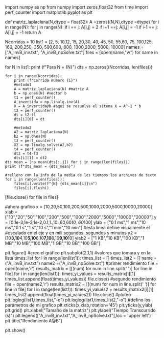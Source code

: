 import numpy as np 
from numpy import zeros,float32
from time import perf_counter
import matplotlib.pyplot as plt

def matriz_laplaciana(N,dtype = float32):
    A =zeros((N,N),dtype =dtype)
    for i in range(N):
        for j in range(N):
            if i == j:
                A[i,j] = 2
            if i+1 ==j:
                A[i,j] = -1
            if i-1 == j:
                A[i,j] = -1
    return A
    
Ncorridas = 10
list1 = [2, 5, 10,12, 15, 20,30, 40, 45, 50, 55,60, 75, 100,125, 160, 200,250, 350, 500,600, 800, 1000,2000, 5000, 10000]
names = ["A_invB_inv.txt", "A_invB_npSolve.txt"]
files = [open(name,"w") for name in names]

for N in list1:
    print (f"Para N = {N}")
    dts = np.zeros((Ncorridas, len(files)))
    
    for i in range(Ncorridas):
        print (f"Corrida numero {i}")    
        #metodo1    
        A = matriz_laplaciana(N) #matriz A
        b = np.ones(N) #vector b
        t1 = perf_counter()
        A_invertida = np.linalg.inv(A)
        X = A_invertida@b #aqui se resuelve el sitema X = A^-1 * b
        t2 = perf_counter()
        dt = t2-t1
        dts[i][0] = dt
        
        #metodo2
        A2 = matriz_laplaciana(N)
        b2 = np.ones(N)
        t3 = perf_counter()
        X2 = np.linalg.solve(A2,b2)
        t4 = perf_counter()
        dt2 = t4-t3
        dts[i][1] = dt2
    dts_mean = [np.mean(dts[:,j]) for j in range(len(files))]
    print (f"dts_mean = {dts_mean}")
    
    #relleno con la info de la media de los tiempos los archivos de texto
    for i in range(len(files)):
        files[i].write(f"{N} {dts_mean[i]}\n")
        files[i].flush()
[file.close() for file in files]        

#ahora grafico
x = [10,20,50,100,200,500,1000,2000,5000,10000,20000]
xlab = ["10","20","50","100","200","500","1000","2000","5000","10000","20000"]
y = [0.1e-3,1e-3,1e-2,0.1,1.,10.,60,60*10, 60*100]
ylab = ["0.1 ms","1 ms","10 ms","0.1 s","1 s","10 s","1 min","10 min"] #esta linea define visualmente el 
#escalado en el eje y en mili segundos, segundos y minutos
y2 = [10**3,10**4,10**5,10**6,10**7,10**8,10**9,10**10]
ylab2 = ["1 KB","10 KB","100 KB","1 MB","10 MB","100 MB","1 GB","10 GB","100 GB"]


plt.figure()
#creo el gráfico 
plt.subplot(2,1,1)
#valores que tomara y en la lista times_list
for i in range(len(list1)):
    times_list = []
    times_list2 = []
    name = ("A_invB_inv.txt")
    name2 =("A_invB_npSolve.txt")
    #primer rendimiento
    file = open(name,'r')
    results_matrix = [[(num) for num in line.split(' ')] for line in file]
    for i in range(len(list1)):
        times_yi_values = results_matrix[i][1]
        times_list.append(float(times_yi_values))
    file.close()
    #segundo rendimiento
    file = open(name2,'r')
    results_matrix2 = [[(num) for num in line.split(' ')] for line in file]
    for i in range(len(list1)):
        times_yi_values2 = results_matrix2[i][1]
        times_list2.append(float(times_yi_values2))
    file.close()
#ploteo
plt.loglog(list1,times_list,"-o")
plt.loglog(list1,times_list2,"-o")
#defino los parámetros de mi grafico
plt.xticks(x,xlab,rotation='45')
plt.yticks(y,ylab)
plt.grid() 
plt.xlabel("Tamaño de la matriz")
plt.ylabel("Tiempo Transcurrido (s)")
plt.legend(["A_invB_inv.txt","A_invB_npSolve.txt"],loc = 'upper left')
plt.title("Rendimiento A@B")

plt.show()
